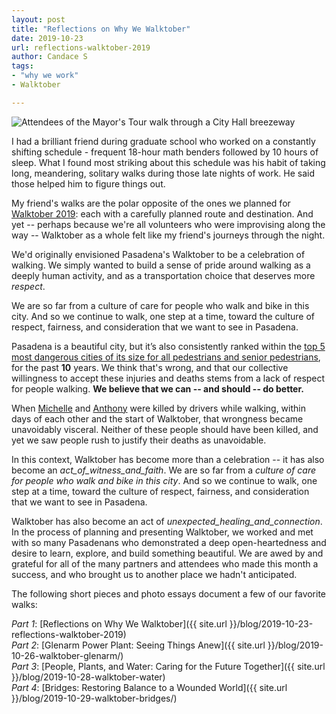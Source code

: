 ```yaml
---
layout: post
title: "Reflections on Why We Walktober"
date: 2019-10-23
url: reflections-walktober-2019
author: Candace S
tags:
- "why we work"
- Walktober

---
```


<img class="img-fluid" alt="Attendees of the Mayor's Tour walk through a City Hall breezeway" src="{{ site.url }}/blog/img/cityhallwalk.jpg" />

I had a brilliant friend during graduate school who worked on a constantly shifting schedule - frequent 18-hour math benders followed by 10 hours of sleep. What I found most striking about this schedule was his habit of taking long, meandering, solitary walks during those late nights of work. He said those helped him to figure things out.

My friend's walks are the polar opposite of the ones we planned for [Walktober 2019](https://www.pasadenacsc.org/walktober2019/): each with a carefully planned route and destination. And yet -- perhaps because we're all volunteers who were improvising along the way -- Walktober as a whole felt like my friend's journeys through the night.

We'd originally envisioned Pasadena's Walktober to be a celebration of walking. We simply wanted to build a sense of pride around walking as a deeply human activity, and as a transportation choice that deserves more _respect_. 

<div class="pulledquote">We are so far from a culture of care for people who walk and bike in this city. And so we continue to walk, one step at a time, toward the culture of respect, fairness, and consideration that we want to see in Pasadena.</div>

Pasadena is a beautiful city, but it’s also consistently ranked within the [top 5 most dangerous cities of its size for all pedestrians and senior pedestrians](https://www.ots.ca.gov/media-and-research/collision-rankings-results/?wpv-wpcf-year=2016&wpv-wpcf-city_county=Pasadena&wpv_filter_submit=Submit), for the past **10** years. We think that's wrong, and that our collective willingness to accept these injuries and deaths stems from a lack of respect for people walking. **We believe that we can -- and should -- do better.** 

When [Michelle](https://www.facebook.com/pasadenacsc/photos/a.569340963125675/2591591194233965/) and [Anthony](https://www.instagram.com/p/B3YAckLBkCm/) were killed by drivers while walking, within days of each other and the start of Walktober, that wrongness became unavoidably visceral. Neither of these people should have been killed, and yet we saw people rush to justify their deaths as unavoidable. 

In this context, Walktober has become more than a celebration -- it has also become an _act_of_witness_and_faith_. We are so far from a *culture of care for people who walk and bike in this city*. And so we continue to walk, one step at a time, toward the culture of respect, fairness, and consideration that we want to see in Pasadena. 

Walktober has also become an act of _unexpected_healing_and_connection_. In the process of planning and presenting Walktober, we worked and met with so many Pasadenans who demonstrated a deep open-heartedness and desire to learn, explore, and build something beautiful. We are awed by and grateful for all of the many partners and attendees who made this month a success, and who brought us to another place we hadn't anticipated.

The following short pieces and photo essays document a few of our favorite walks:

*Part 1*: [Reflections on Why We Walktober]({{ site.url }}/blog/2019-10-23-reflections-walktober-2019)  
*Part 2*: [Glenarm Power Plant: Seeing Things Anew]({{ site.url }}/blog/2019-10-26-walktober-glenarm/)  
*Part 3*: [People, Plants, and Water: Caring for the Future Together]({{ site.url }}/blog/2019-10-28-walktober-water)  
*Part 4*: [Bridges: Restoring Balance to a Wounded World]({{ site.url }}/blog/2019-10-29-walktober-bridges/)